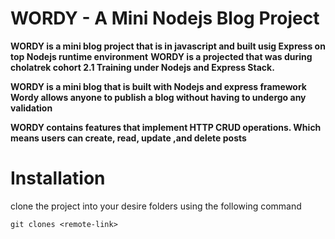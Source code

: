 # WORDY - A Mini Nodejs Blog Project

**WORDY is a mini blog project that is in javascript and built usig Express on top Nodejs runtime environment**
**WORDY is a projected that was during cholatrek  cohort 2.1 Training under Nodejs and Express Stack.**

**WORDY is a mini blog that is built with Nodejs and express framework Wordy allows anyone to publish a blog without having to undergo any validation**

**WORDY contains features that implement HTTP CRUD operations. Which means users can create, read, update ,and delete posts**

# Installation

clone  the project into your desire folders using the following command 

```
git clones <remote-link>

```

<!-- $ git push origin master
Username for 'https://github.com': your_user_name
Password for 'https://your_user_name@github.com': 
remote: Invalid username or password.
fatal: Authentication failed for 'https://github.com/your_user_name/repo_name.git/' -->